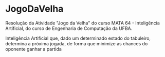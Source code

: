 # JogoDaVelha

Resolução da Atividade "Jogo da Velha" do curso MATA 64 - Inteligência Artificial, do curso de Engenharia de Computação da UFBA.

Inteligência Artificial que, dado um determinado estado do tabuleiro, determina a próxima jogada, de forma que minimize as chances do oponente ganhar a partida
